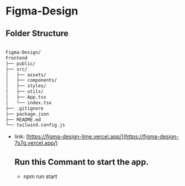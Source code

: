 # Figma-Design


## Folder Structure
```bash

Figma-Design/
Frontend
├── public/
├── src/
│   ├── assets/
│   ├── components/
│   ├── styles/
│   ├── utils/
│   ├── App.tsx
│   └── index.tsx
├── .gitignore
├── package.json
├── README.md
└── tailwind.config.js
```
- link: [https://figma-design-lime.vercel.app/](https://figma-design-7s7g.vercel.app/)
  ## Run this Commant to start the app.
  - npm run start
